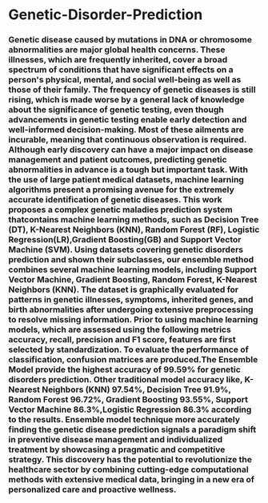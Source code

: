 # Genetic-Disorder-Prediction
### Genetic disease caused by mutations in DNA or chromosome abnormalities are major global health concerns. These illnesses, which are frequently inherited, cover a broad spectrum of conditions that have significant effects on a person's physical, mental, and social well-being as well as those of their family. The frequency of genetic diseases is still rising, which is made worse by a general lack of knowledge about the significance of genetic testing, even though advancements in genetic testing enable early detection and well-informed decision-making. Most of these ailments are incurable, meaning that continuous observation is required. Although early discovery can have a major impact on disease management and patient outcomes, predicting genetic abnormalities in advance is a tough but important task. With the use of large patient medical datasets, machine learning algorithms present a promising avenue for the extremely accurate identification of genetic diseases. This work proposes a complex genetic maladies prediction system thatcontains machine learning methods, such as Decision Tree (DT), K-Nearest Neighbors (KNN), Random Forest (RF), Logistic Regression(LR),Gradient Boosting(GB) and Support Vector Machine (SVM). Using datasets covering genetic disorders prediction and shown their subclasses, our ensemble method combines several machine learning models, including Support Vector Machine, Gradient Boosting, Random Forest, K-Nearest Neighbors (KNN). The dataset is graphically evaluated for patterns in genetic illnesses, symptoms, inherited genes, and birth abnormalities after undergoing extensive preprocessing to resolve missing information. Prior to using machine learning models, which are assessed using the following metrics accuracy, recall, precision and F1 score, features are first selected by standardization. To evaluate the performance of classification, confusion matrices are produced.The Ensemble Model provide the highest accuracy of 99.59% for genetic disorders prediction. Other traditional model accuracy like, K-Nearest Neighbors (KNN) 97.54%,  Decision Tree 91.9%, Random Forest 96.72%, Gradient Boosting 93.55%, Support Vector Machine 86.3%,Logistic Regression 86.3% according to the results. Ensemble model technique more accurately finding the genetic disease prediction signals a paradigm shift in preventive disease management and individualized treatment by showcasing a pragmatic and competitive strategy. This discovery has the potential to revolutionize the healthcare sector by combining cutting-edge computational methods with extensive medical data, bringing in a new era of personalized care and proactive wellness. 
